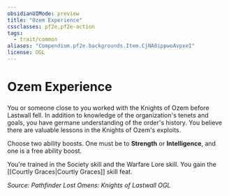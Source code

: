 ```yaml
---
obsidianUIMode: preview
title: "Ozem Experience"
cssclasses: pf2e,pf2e-action
tags:
  - trait/common
aliases: "Compendium.pf2e.backgrounds.Item.CjNA8ippwoAvpxeI"
license: OGL
---
```

# Ozem Experience

### 






You or someone close to you worked with the Knights of Ozem before Lastwall fell. In addition to knowledge of the organization's tenets and goals, you have germane understanding of the order's history. You believe there are valuable lessons in the Knights of Ozem's exploits.

Choose two ability boosts. One must be to **Strength** or **Intelligence**, and one is a free ability boost.

You're trained in the Society skill and the Warfare Lore skill. You gain the [[Courtly Graces|Courtly Graces]] skill feat.

*Source: Pathfinder Lost Omens: Knights of Lastwall*
*OGL*